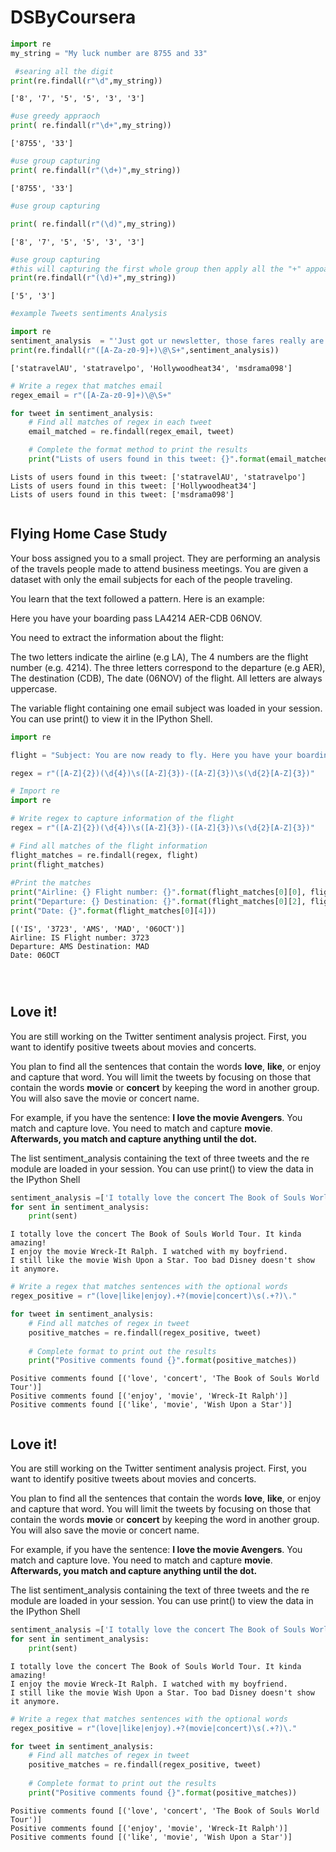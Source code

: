 # DSByCoursera

```python
import re
my_string = "My luck number are 8755 and 33"
```


```python
 #searing all the digit
print(re.findall(r"\d",my_string))

```

    ['8', '7', '5', '5', '3', '3']



```python
#use greedy appraoch
print( re.findall(r"\d+",my_string))
```

    ['8755', '33']



```python
#use group capturing
print( re.findall(r"(\d+)",my_string))
```

    ['8755', '33']



```python
#use group capturing

print( re.findall(r"(\d)",my_string))
```

    ['8', '7', '5', '5', '3', '3']



```python
#use group capturing
#this will capturing the first whole group then apply all the "+" appoacrh
print(re.findall(r"(\d)+",my_string))
```

    ['5', '3']



```python
#example Tweets sentiments Analysis
```


```python
import re
sentiment_analysis  = "'Just got ur newsletter, those fares really are unbelievable. Write to statravelAU@gmail.com or statravelpo@hotmail.com. They have amazing prices', 'I should have paid more attention when we covered photoshop in my webpage design class in undergrad. Contact me Hollywoodheat34@msn.net.', 'hey missed ya at the meeting. Read your email! msdrama098@hotmail.com'"
print(re.findall(r"([A-Za-z0-9]+)\@\S+",sentiment_analysis))
```

    ['statravelAU', 'statravelpo', 'Hollywoodheat34', 'msdrama098']



```python
# Write a regex that matches email
regex_email = r"([A-Za-z0-9]+)\@\S+"

for tweet in sentiment_analysis:
    # Find all matches of regex in each tweet
    email_matched = re.findall(regex_email, tweet)

    # Complete the format method to print the results
    print("Lists of users found in this tweet: {}".format(email_matched))
```

    Lists of users found in this tweet: ['statravelAU', 'statravelpo']
    Lists of users found in this tweet: ['Hollywoodheat34']
    Lists of users found in this tweet: ['msdrama098']



```python

```



 ## **Flying Home Case Study**
Your boss assigned you to a small project. They are performing an analysis of the travels people made to attend business meetings. You are given a dataset with only the email subjects for each of the people traveling.

You learn that the text followed a pattern. Here is an example:

Here you have your boarding pass LA4214 AER-CDB 06NOV.

You need to extract the information about the flight:

The two letters indicate the airline (e.g LA),
The 4 numbers are the flight number (e.g. 4214).
The three letters correspond to the departure (e.g AER),
The destination (CDB),
The date (06NOV) of the flight.
All letters are always uppercase.

The variable flight containing one email subject was loaded in your session. You can use print() to view it in the IPython Shell.


```python
import re

```


```python
flight = "Subject: You are now ready to fly. Here you have your boarding pass IS3723 AMS-MAD 06OCT Here you have your boarding pass IS3723 A3S-AAD 06OCT"
```


```python
regex = r"([A-Z]{2})(\d{4})\s([A-Z]{3})-([A-Z]{3})\s(\d{2}[A-Z]{3})"
```


```python
# Import re
import re

# Write regex to capture information of the flight
regex = r"([A-Z]{2})(\d{4})\s([A-Z]{3})-([A-Z]{3})\s(\d{2}[A-Z]{3})"

# Find all matches of the flight information
flight_matches = re.findall(regex, flight)
print(flight_matches)
    
#Print the matches
print("Airline: {} Flight number: {}".format(flight_matches[0][0], flight_matches[0][1]))
print("Departure: {} Destination: {}".format(flight_matches[0][2], flight_matches[0][3]))
print("Date: {}".format(flight_matches[0][4]))
```

    [('IS', '3723', 'AMS', 'MAD', '06OCT')]
    Airline: IS Flight number: 3723
    Departure: AMS Destination: MAD
    Date: 06OCT



```python

```


```python

```


```python

```



## **Love it**!
You are still working on the Twitter sentiment analysis project. First, you want to identify positive tweets about movies and concerts.

You plan to find all the sentences that contain the words **love**, **like**, or enjoy and capture that word. You will limit the tweets by focusing on those that contain the words **movie** or **concert** by keeping the word in another group. You will also save the movie or concert name.

For example, if you have the sentence: **I love the movie Avengers**. You match and capture love. You need to match and capture **movie**. **Afterwards, you match and capture anything until the dot.**

The list sentiment_analysis containing the text of three tweets and the re module are loaded in your session. You can use print() to view the data in the IPython Shell


```python
sentiment_analysis =['I totally love the concert The Book of Souls World Tour. It kinda amazing!', 'I enjoy the movie Wreck-It Ralph. I watched with my boyfriend.', "I still like the movie Wish Upon a Star. Too bad Disney doesn't show it anymore."]
for sent in sentiment_analysis:
    print(sent)
```

    I totally love the concert The Book of Souls World Tour. It kinda amazing!
    I enjoy the movie Wreck-It Ralph. I watched with my boyfriend.
    I still like the movie Wish Upon a Star. Too bad Disney doesn't show it anymore.



```python
# Write a regex that matches sentences with the optional words
regex_positive = r"(love|like|enjoy).+?(movie|concert)\s(.+?)\."

for tweet in sentiment_analysis:
	# Find all matches of regex in tweet
    positive_matches = re.findall(regex_positive, tweet)
    
    # Complete format to print out the results
    print("Positive comments found {}".format(positive_matches))
```

    Positive comments found [('love', 'concert', 'The Book of Souls World Tour')]
    Positive comments found [('enjoy', 'movie', 'Wreck-It Ralph')]
    Positive comments found [('like', 'movie', 'Wish Upon a Star')]



```python

```



## **Love it**!
You are still working on the Twitter sentiment analysis project. First, you want to identify positive tweets about movies and concerts.

You plan to find all the sentences that contain the words **love**, **like**, or enjoy and capture that word. You will limit the tweets by focusing on those that contain the words **movie** or **concert** by keeping the word in another group. You will also save the movie or concert name.

For example, if you have the sentence: **I love the movie Avengers**. You match and capture love. You need to match and capture **movie**. **Afterwards, you match and capture anything until the dot.**

The list sentiment_analysis containing the text of three tweets and the re module are loaded in your session. You can use print() to view the data in the IPython Shell


```python
sentiment_analysis =['I totally love the concert The Book of Souls World Tour. It kinda amazing!', 'I enjoy the movie Wreck-It Ralph. I watched with my boyfriend.', "I still like the movie Wish Upon a Star. Too bad Disney doesn't show it anymore."]
for sent in sentiment_analysis:
    print(sent)
```

    I totally love the concert The Book of Souls World Tour. It kinda amazing!
    I enjoy the movie Wreck-It Ralph. I watched with my boyfriend.
    I still like the movie Wish Upon a Star. Too bad Disney doesn't show it anymore.



```python
# Write a regex that matches sentences with the optional words
regex_positive = r"(love|like|enjoy).+?(movie|concert)\s(.+?)\."

for tweet in sentiment_analysis:
	# Find all matches of regex in tweet
    positive_matches = re.findall(regex_positive, tweet)
    
    # Complete format to print out the results
    print("Positive comments found {}".format(positive_matches))
```

    Positive comments found [('love', 'concert', 'The Book of Souls World Tour')]
    Positive comments found [('enjoy', 'movie', 'Wreck-It Ralph')]
    Positive comments found [('like', 'movie', 'Wish Upon a Star')]



```python

```
